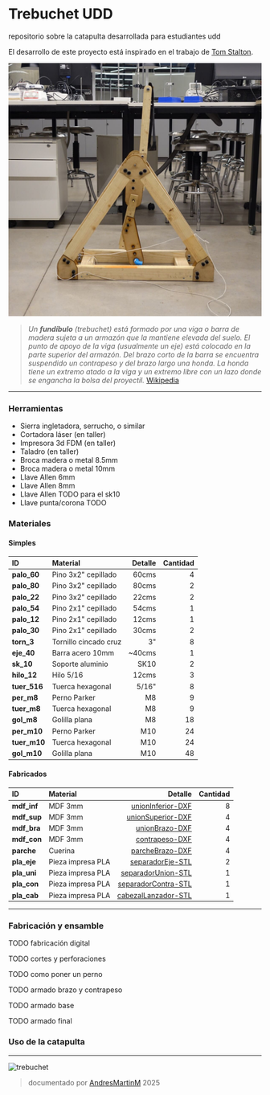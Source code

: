 # Trebuchet UDD 
repositorio sobre la catapulta desarrollada para estudiantes udd

El desarrollo de este proyecto está inspirado en el trabajo de [Tom Stalton](https://www.youtube.com/@TomStantonEngineering).

![foto trebuchet](img/treb01.jpg)

>*Un **fundíbulo** (trebuchet) está formado por una viga o barra de madera sujeta a un armazón que la mantiene elevada del suelo. El punto de apoyo de la viga (usualmente un eje) está colocado en la parte superior del armazón. Del brazo corto de la barra se encuentra suspendido un contrapeso y del brazo largo una honda. La honda tiene un extremo atado a la viga y un extremo libre con un lazo donde se engancha la bolsa del proyectil.*
>[Wikipedia](https://es.wikipedia.org/wiki/Fundibulo)

---

### Herramientas
- Sierra ingletadora, serrucho, o similar
- Cortadora láser (en taller)
- Impresora 3d FDM (en taller)
- Taladro (en taller)
- Broca madera o metal 8.5mm
- Broca madera o metal 10mm
- Llave Allen 6mm
- Llave Allen 8mm
- Llave Allen TODO para el sk10
- Llave punta/corona TODO


### Materiales

#### Simples

|ID| Material | Detalle | Cantidad |
|:---|:---|---:|---:|
|**palo_60**| Pino 3x2" cepillado | 60cms| 4 |
|**palo_80**| Pino 3x2" cepillado | 80cms| 2 |
|**palo_22**| Pino 3x2" cepillado | 22cms| 2 |
|**palo_54**| Pino 2x1" cepillado | 54cms| 1 |
|**palo_12**| Pino 2x1" cepillado | 12cms| 1 |
|**palo_30**| Pino 2x1" cepillado | 30cms| 2 |
|**torn_3**| Tornillo cincado cruz | 3"| 8 |
|**eje_40**| Barra acero 10mm | ~40cms | 1 |
|**sk_10**| Soporte aluminio | SK10 | 2 |
|**hilo_12**| Hilo 5/16 | 12cms | 3 |
|**tuer_516**| Tuerca hexagonal | 5/16" | 8 |
|**per_m8**| Perno Parker | M8 | 9 |
|**tuer_m8**| Tuerca hexagonal | M8 | 9 |
|**gol_m8**| Golilla plana | M8 | 18 |
|**per_m10**| Perno Parker | M10 | 24 |
|**tuer_m10**| Tuerca hexagonal | M10 | 24 |
|**gol_m10**| Golilla plana | M10 | 48 |

#### Fabricados

|ID| Material | Detalle | Cantidad |
|:---|:---|---:|---:|
|**mdf_inf**| MDF 3mm | [unionInferior-DXF](/archivos/CORREGIDOunionInferiorBaseCatapulta-MDF3mm-16xCatapulta-48Total.dxf) | 8 |
|**mdf_sup**| MDF 3mm | [unionSuperior-DXF](/archivos/CORREGIDOunionSuperiorBaseCatapulta-MDF3mm-8xCatapulta-24Total.dxf) | 4 |
|**mdf_bra**| MDF 3mm | [unionBrazo-DXF](/archivos/unionBrazoContrapeso-MDF3mm-4xCatapulta-12Total.dxf) | 4 |
|**mdf_con**| MDF 3mm | [contrapeso-DXF](/archivos/contrapesoCatapulta-MDF3mm-4xCatapulta-12Total.dxf) | 4 |
|**parche**| Cuerina | [parcheBrazo-DXF](/archivos/parcheCatapultaV2-1xCatapulta.dxf) | 4 |
|**pla_eje**| Pieza impresa PLA | [separadorEje-STL](/archivos/separadorEjeCentral-2xCatapulta-6Total.stl) | 2 |
|**pla_uni**| Pieza impresa PLA | [separadorUnion-STL](/archivos/separadorEjeContrapeso-1xCatapulta-3Total.stl) | 1 |
|**pla_con**| Pieza impresa PLA | [separadorContra-STL](/archivos/separadorMdfContrapeso-1xCatapulta-3Total.stl) | 1 |
|**pla_cab**| Pieza impresa PLA | [cabezalLanzador-STL](/archivos/cabezalLanzador-1xCatapulta-3Total.stl) | 1 |

----

### Fabricación y ensamble

TODO fabricación digital

TODO cortes y perforaciones

TODO como poner un perno

TODO armado brazo y contrapeso

TODO armado base

TODO armado final

### Uso de la catapulta

---
![trebuchet](https://web.archive.org/web/20090728004740/http://us.geocities.com/krashous/imagenes/Animaciones/trebuchet2.gif)


>documentado por [AndresMartinM](https://github.com/AndresMartinM) 2025